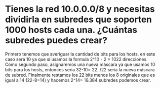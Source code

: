 # Tienes la red 10.0.0.0/8 y necesitas dividirla en subredes que soporten 1000 hosts cada una. ¿Cuántas subredes puedes crear?
Primero tenemos que averiguar la cantidad de bits para los hosts, en este caso será 10 ya que si usamos la formula 2^10 - 2 = 1022 direcciones. Como segundo paso, asignaremos una nueva máscara ya que usamos 10 bits para los hosts, entonces seria 32-10= 22.
/22 sería la nueva máscara de subred. Finalmente restamos los 22 bits menos los 8 originales que es igual a 14 (22-8=14) y hacemos 2^14= 16.384 subredes podemos crear.
